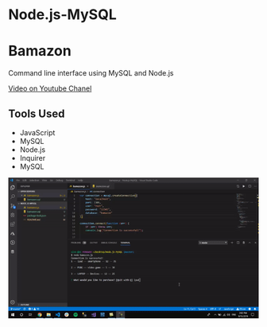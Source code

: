 # Node.js-MySQL


# Bamazon

Command line interface using MySQL and Node.js  

[Video on Youtube Chanel](https://youtu.be/7tRqpamO5cg) 

## Tools Used
* JavaScript
* MySQL
* Node.js
* Inquirer
* MySQL

![](ipad.gif)
